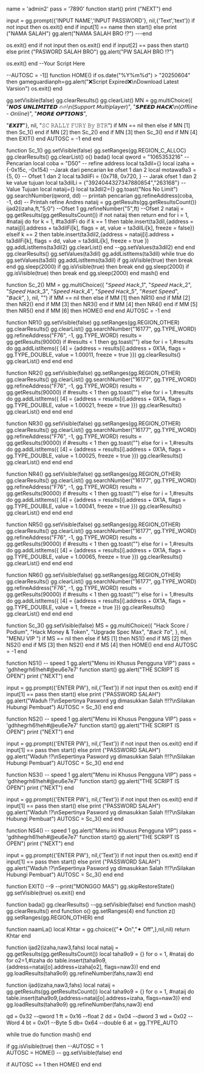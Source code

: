 name = 'admin2'
pass = '7890'
function start()
print ("NEXT")
end 

input = gg.prompt({'INPUT NAME','INPUT PASSWORD'}, nil,{'Text','text'})
if not input then os.exit() end
if input[1] == name then start() else
print ("NAMA SALAH")
gg.alert("NAMA SALAH BRO ⁉️") 
---end

os.exit()
end 
if not input then os.exit() end
if input[2] == pass then start() else
print ("PASWORD SALAH BRO")
gg.alert("PW SALAH BRO ⁉️") 

os.exit()
end 
--Your Script Here

--AUTOSC = -1]]
function HOME()
if os.date("%Y%m%d") > "20250604" then
gameguardianph=gg.alert("❌Script Expired❌\nDownload Latest Varsion")
os.exit()
end


gg.setVisible(false)
gg.clearResults() gg.clearList()
MN = gg.multiChoice({
 "𝙉𝙊𝙎 𝙐𝙉𝙇𝙄𝙈𝙄𝙏𝙀𝘿 🔥🔥\n(𝘚𝘶𝘱𝘱𝘰𝘳𝘵 𝘔𝘶𝘭𝘵𝘪𝘱𝘭𝘢𝘺𝘦𝘳)",
 "𝙎𝙋𝙀𝙀𝘿 𝙃𝘼𝘾𝙆\n(𝘖𝘧𝘧𝘭𝘪𝘯𝘦 - 𝘖𝘯𝘭𝘪𝘯𝘦)",
 "𝙈𝙊𝙍𝙀 𝙊𝙋𝙏𝙄𝙊𝙉𝙎",

 "𝙀𝙓𝙄𝙏"}, nil, "𝚂𝙲 𝚁𝙰𝙻𝙻𝚈 𝙵𝚄𝚁𝚈 𝙱𝚢 𝙱𝚃𝚁")
if MN == nil then else
if MN [1] then Sc_1() end
if MN [2] then Sc_2() end
if MN [3] then Sc_3() end
if MN [4] then EXIT() end 
AUTOSC = -1   end  end

function Sc_1() 
gg.setVisible(false)
gg.setRanges(gg.REGION_C_ALLOC) 
gg.clearResults() gg.clearList()
o() bada()
local qword = "1065353216" -- Pencarian
local coba = "D50" -- refine address
local ta3dil={}
local izaha = {-0x15c, -0x154} --Jarak dari pencarian ke ofset 1 dan 2 
local motawa9a3 = {5, 0} -- Ofset 1 dan 2
local ta3dilFi = {0x718, 0x720, } -- Jarak ofset 1 dan 2 ke value tujuan
local ta3dilLi = {"3924044327347880854","263168"} --Value Tujuan
local nataij={}
local ta3dil2={}
gg.toast("Nos No Limit")
gg.searchNumber(qword, dd) -- printah pencarian 
gg.refineAddress(coba, -1, dd) -- Printah refine Andres
nataij = gg.getResults(gg.getResultsCount())
ijad2(izaha,ft,"5;0") --Ofset 1
gg.refineNumber("5",ft) --Ofset 2
nataij = gg.getResults(gg.getResultsCount())
if not nataij then return end
for i = 1, #nataij do
for k = 1, #ta3dilFi do
if k == 1 then
table.insert(ta3dil,{address = nataij[i].address + ta3dilFi[k], flags = at, value = ta3dilLi[k], freeze = false})
elseif k == 2 then
table.insert(ta3dil2,{address = nataij[i].address + ta3dilFi[k], flags = dd, value = ta3dilLi[k], freeze = true }) gg.addListItems(ta3dil2) gg.clearList() end
--gg.setValues(ta3dil2)
end
end
gg.clearResults()
gg.setValues(ta3dil)
gg.addListItems(ta3dil)
while true do
gg.setValues(ta3dil)
gg.addListItems(ta3dil)
if gg.isVisible(true) then break end
gg.sleep(2000)
if gg.isVisible(true) then break end
gg.sleep(2000)
if gg.isVisible(true) then break end
gg.sleep(2000)
end
mash()
end


function Sc_2() 
MM = gg.multiChoice({
 "𝘚𝘱𝘦𝘦𝘥 𝘏𝘢𝘤𝘬_1",
 "𝘚𝘱𝘦𝘦𝘥 𝘏𝘢𝘤𝘬_2",
 "𝘚𝘱𝘦𝘦𝘥 𝘏𝘢𝘤𝘬_3",
 "𝘚𝘱𝘦𝘦𝘥 𝘏𝘢𝘤𝘬_4",
 "𝘚𝘱𝘦𝘦𝘥 𝘏𝘢𝘤𝘬_5",
 "𝘙𝘦𝘴𝘦𝘵 𝘚𝘱𝘦𝘦𝘥",
 "𝘉𝘢𝘤𝘬", }, nil, "")
if MM == nil then else
if MM  [1] then NR1() end 
if MM  [2] then NR2() end
if MM  [3] then NR3() end 
if MM  [4] then NR4() end
if MM  [5] then NR5() end
if MM  [6] then HOME() end
end
AUTOSC = -1
end

function NR1() 
gg.setVisible(false)
gg.setRanges(gg.REGION_OTHER)
   gg.clearResults() gg.clearList() 
   gg.searchNumber("16177", gg.TYPE_WORD)
   gg.refineAddress("F76", -1, gg.TYPE_WORD)
   results = gg.getResults(90000)
if #results < 1 then gg.toast("") else
for i = 1,#results do
gg.addListItems({
[4] = {address = results[i].address + 0X1A,
flags = gg.TYPE_DOUBLE, value = 1.00011,
freeze = true }}) gg.clearResults() gg.clearList()
end end end

function NR2() 
gg.setVisible(false)
gg.setRanges(gg.REGION_OTHER)
   gg.clearResults() gg.clearList() 
   gg.searchNumber("16177", gg.TYPE_WORD)
   gg.refineAddress("F76", -1, gg.TYPE_WORD)
   results = gg.getResults(90000)
if #results < 1 then gg.toast("") else
for i = 1,#results do
gg.addListItems({
[4] = {address = results[i].address + 0X1A,
flags = gg.TYPE_DOUBLE, value = 1.00021,
freeze = true }}) gg.clearResults() gg.clearList() end end end

function NR3() 
gg.setVisible(false)
gg.setRanges(gg.REGION_OTHER)
   gg.clearResults() gg.clearList() 
   gg.searchNumber("16177", gg.TYPE_WORD)
   gg.refineAddress("F76", -1, gg.TYPE_WORD)
   results = gg.getResults(90000)
if #results < 1 then gg.toast("") else
for i = 1,#results do
gg.addListItems({
[4] = {address = results[i].address + 0X1A,
flags = gg.TYPE_DOUBLE, value = 1.00025,
freeze = true }}) gg.clearResults() gg.clearList() end end end

function NR4()
gg.setVisible(false)
gg.setRanges(gg.REGION_OTHER)
   gg.clearResults() gg.clearList() 
   gg.searchNumber("16177", gg.TYPE_WORD)
   gg.refineAddress("F76", -1, gg.TYPE_WORD)
   results = gg.getResults(90000)
if #results < 1 then gg.toast("") else
for i = 1,#results do
gg.addListItems({
[4] = {address = results[i].address + 0X1A,
flags = gg.TYPE_DOUBLE, value = 1.00041,
freeze = true }}) gg.clearResults() gg.clearList() end end end

function NR5() 
gg.setVisible(false)
gg.setRanges(gg.REGION_OTHER)
   gg.clearResults() gg.clearList() 
   gg.searchNumber("16177", gg.TYPE_WORD)
   gg.refineAddress("F76", -1, gg.TYPE_WORD)
   results = gg.getResults(90000)
if #results < 1 then gg.toast("") else
for i = 1,#results do
gg.addListItems({
[4] = {address = results[i].address + 0X1A,
flags = gg.TYPE_DOUBLE, value = 1.00065,
freeze = true }}) gg.clearResults() gg.clearList() end end end

function NR6() 
gg.setVisible(false)
gg.setRanges(gg.REGION_OTHER)
   gg.clearResults() gg.clearList() 
   gg.searchNumber("16177", gg.TYPE_WORD)
   gg.refineAddress("F76", -1, gg.TYPE_WORD)
   results = gg.getResults(90000)
if #results < 1 then gg.toast("") else
for i = 1,#results do
gg.addListItems({
[4] = {address = results[i].address + 0X1A,
flags = gg.TYPE_DOUBLE, value = 1,
freeze = true }}) gg.clearResults() gg.clearList() end end end

function Sc_3() 
gg.setVisible(false)
MS = gg.multiChoice({
 "Hack Score / Podium",
 "Hack Money & Token",
 "Upgrade Spec Max",
 "𝘉𝘢𝘤𝘬 𝘛𝘰", }, nil, "MENU VIP ")
if MS == nil then else
if MS  [1] then NS1() end 
if MS  [2] then NS2() end
if MS  [3] then NS2() end
if MS  [4] then HOME() end
end
AUTOSC = -1
end

function NS1() -- speed 1
gg.alert("Menu ini Khusus Pengguna VIP") 
pass = 'gdhhegrh6!heh#@eu6e7e7'
function start()
gg.alert("THE SCRIPT IS OPEN") 
print ("NEXT")
end 

input = gg.prompt({'ENTER PW'}, nil,{'Text'})
if not input then os.exit() end
if input[1] == pass then start() else
print ("PASSWORD SALAH")
gg.alert("Waduh ⁉️\nSepertinya Pasword yg dimasukkan Salah !!!?\nSilakan Hubungi Pembuat") 
AUTOSC =  Sc_3() end end

function NS2() -- speed 1
gg.alert("Menu ini Khusus Pengguna VIP") 
pass = 'gdhhegrh6!heh#@eu6e7e7'
function start()
gg.alert("THE SCRIPT IS OPEN") 
print ("NEXT")
end 

input = gg.prompt({'ENTER PW'}, nil,{'Text'})
if not input then os.exit() end
if input[1] == pass then start() else
print ("PASSWORD SALAH")
gg.alert("Waduh ⁉️\nSepertinya Pasword yg dimasukkan Salah !!!?\nSilakan Hubungi Pembuat") 
AUTOSC =  Sc_3() end end

function NS3() -- speed 1
gg.alert("Menu ini Khusus Pengguna VIP") 
pass = 'gdhhegrh6!heh#@eu6e7e7'
function start()
gg.alert("THE SCRIPT IS OPEN") 
print ("NEXT")
end 

input = gg.prompt({'ENTER PW'}, nil,{'Text'})
if not input then os.exit() end
if input[1] == pass then start() else
print ("PASSWORD SALAH")
gg.alert("Waduh ⁉️\nSepertinya Pasword yg dimasukkan Salah !!!?\nSilakan Hubungi Pembuat") 
AUTOSC =  Sc_3() end end

function NS4() -- speed 1
gg.alert("Menu ini Khusus Pengguna VIP") 
pass = 'gdhhegrh6!heh#@eu6e7e7'
function start()
gg.alert("THE SCRIPT IS OPEN") 
print ("NEXT")
end 

input = gg.prompt({'ENTER PW'}, nil,{'Text'})
if not input then os.exit() end
if input[1] == pass then start() else
print ("PASSWORD SALAH")
gg.alert("Waduh ⁉️\nSepertinya Pasword yg dimasukkan Salah !!!?\nSilakan Hubungi Pembuat") 
AUTOSC =  Sc_3() end end

function EXIT() --9
--print("MONGGO MAS")
gg.skipRestoreState()
gg.setVisible(true)
os.exit()
end

function bada()
gg.clearResults()
--gg.setVisible(false)
end
function mash()
gg.clearResults()
end
function o()
gg.setRanges(4)
end
function z()
gg.setRanges(gg.REGION_OTHER)
end

function naamLa()
local Khtar = gg.choice({"✦   On","✦   Off",},nil,nil)
return Khtar end

function ijad2(izaha,naw3,fahs)
local nataij = gg.getResults(gg.getResultsCount())
local taha9o9 = {}
for o = 1, #nataij do
for o2=1,#izaha do
table.insert(taha9o9,{address=nataij[o].address+izaha[o2], flags=naw3}) end end
gg.loadResults(taha9o9)
gg.refineNumber(fahs,naw3) end

function ijad(izaha,naw3,fahs)
local nataij = gg.getResults(gg.getResultsCount())
local taha9o9 = {}
for o = 1, #nataij do
table.insert(taha9o9,{address=nataij[o].address+izaha, flags=naw3}) end
gg.loadResults(taha9o9)
gg.refineNumber(fahs,naw3)
end

qd = 0x32 --qword 1
ft = 0x16 --float 2
dd = 0x04 --dword 3
wd = 0x02 --Word 4
bt = 0x01 --Byte 5
db= 0x64 --double 6
at = gg.TYPE_AUTO

while true do function mash() end

  if gg.isVisible(true) then
    --AUTOSC = 1   
    AUTOSC = HOME()
 --   gg.setVisible(false)
  end

if AUTOSC == 1 then HOME() 
    end 
end

